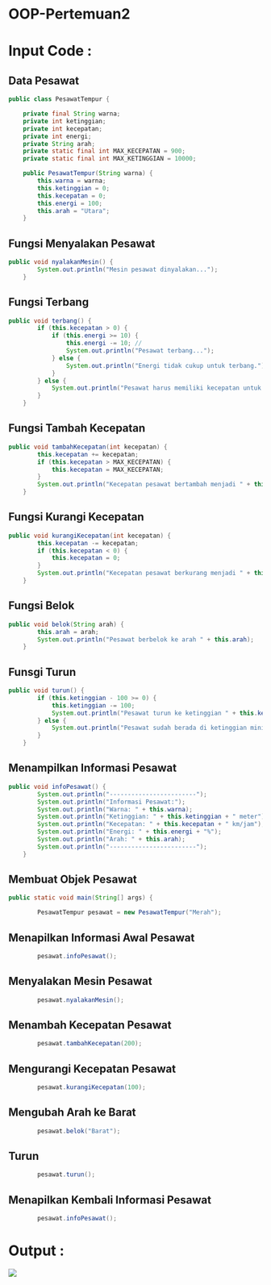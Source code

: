 # OOP-Pertemuan2

# Input Code :
## Data Pesawat
```java
public class PesawatTempur {

    private final String warna;
    private int ketinggian; 
    private int kecepatan; 
    private int energi; 
    private String arah;
    private static final int MAX_KECEPATAN = 900;
    private static final int MAX_KETINGGIAN = 10000; 

    public PesawatTempur(String warna) {
        this.warna = warna;
        this.ketinggian = 0;
        this.kecepatan = 0;
        this.energi = 100;
        this.arah = "Utara";
    }
```
## Fungsi Menyalakan Pesawat
```java
public void nyalakanMesin() {
        System.out.println("Mesin pesawat dinyalakan...");
    }
```
## Fungsi Terbang
```java
public void terbang() {
        if (this.kecepatan > 0) {
            if (this.energi >= 10) { 
                this.energi -= 10; // 
                System.out.println("Pesawat terbang...");
            } else {
                System.out.println("Energi tidak cukup untuk terbang.");
            }
        } else {
            System.out.println("Pesawat harus memiliki kecepatan untuk terbang.");
        }
    }
```
## Fungsi Tambah Kecepatan
```java
public void tambahKecepatan(int kecepatan) {
        this.kecepatan += kecepatan;
        if (this.kecepatan > MAX_KECEPATAN) {
            this.kecepatan = MAX_KECEPATAN; 
        }
        System.out.println("Kecepatan pesawat bertambah menjadi " + this.kecepatan + " km/jam");
    }
```
## Fungsi Kurangi Kecepatan
```java
public void kurangiKecepatan(int kecepatan) {
        this.kecepatan -= kecepatan;
        if (this.kecepatan < 0) {
            this.kecepatan = 0; 
        }
        System.out.println("Kecepatan pesawat berkurang menjadi " + this.kecepatan + " km/jam");
    }
```
## Fungsi Belok
```java
public void belok(String arah) {
        this.arah = arah;
        System.out.println("Pesawat berbelok ke arah " + this.arah);
    }
```
## Funsgi Turun
```java
public void turun() {
        if (this.ketinggian - 100 >= 0) {
            this.ketinggian -= 100;
            System.out.println("Pesawat turun ke ketinggian " + this.ketinggian + " meter");
        } else {
            System.out.println("Pesawat sudah berada di ketinggian minimum.");
        }
    }
```
## Menampilkan Informasi Pesawat
```java
public void infoPesawat() {
        System.out.println("------------------------");
        System.out.println("Informasi Pesawat:");
        System.out.println("Warna: " + this.warna);
        System.out.println("Ketinggian: " + this.ketinggian + " meter");
        System.out.println("Kecepatan: " + this.kecepatan + " km/jam");
        System.out.println("Energi: " + this.energi + "%");
        System.out.println("Arah: " + this.arah);
        System.out.println("------------------------");
    }
```
## Membuat Objek Pesawat
```java
public static void main(String[] args) {

        PesawatTempur pesawat = new PesawatTempur("Merah");
```
## Menapilkan Informasi Awal Pesawat
```java
        pesawat.infoPesawat();
```
## Menyalakan Mesin Pesawat
```java
        pesawat.nyalakanMesin();
```
## Menambah Kecepatan Pesawat
```java
        pesawat.tambahKecepatan(200);
```
## Mengurangi Kecepatan Pesawat
```java
        pesawat.kurangiKecepatan(100);
```
## Mengubah Arah ke Barat
```java
        pesawat.belok("Barat");
```
## Turun 
```java
        pesawat.turun();
```
## Menapilkan Kembali Informasi Pesawat
```java
        pesawat.infoPesawat();
```
# Output :
![](Dokumentasi/output.png)
